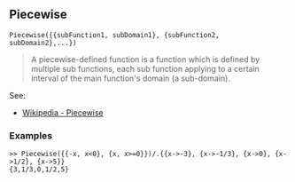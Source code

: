 ## Piecewise

```  
Piecewise({{subFunction1, subDomain1}, {subFunction2, subDomain2},...})
```   
> A piecewise-defined function is a function which is defined by multiple sub functions, each sub function applying to a certain interval of the main function's domain (a sub-domain). 

See:  
* [Wikipedia - Piecewise](http://en.wikipedia.org/wiki/Piecewise)

### Examples

```   
>> Piecewise({{-x, x<0}, {x, x>=0}})/.{{x->-3}, {x->-1/3}, {x->0}, {x->1/2}, {x->5}}
{3,1/3,0,1/2,5}
```  